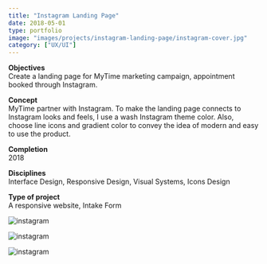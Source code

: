 ```yaml
---
title: "Instagram Landing Page"
date: 2018-05-01
type: portfolio
image: "images/projects/instagram-landing-page/instagram-cover.jpg"
category: ["UX/UI"]
---
```


<b>Objectives</b><br>
Create a landing page for MyTime marketing campaign, appointment booked through Instagram. 

<b>Concept</b><br>
MyTime partner with Instagram. To make the landing page connects to Instagram looks and feels, I use a wash Instagram theme color. Also, choose line icons and gradient color to convey the idea of modern and easy to use the product.

<b>Completion</b><br>
2018

<b>Disciplines</b><br>
Interface Design, Responsive Design, Visual Systems, Icons Design

<b>Type of project</b><br>
A responsive website, Intake Form

<img src="/images/projects/instagram-landing-page/instagram-cover.jpg" loading="lazy" alt="instagram"><br>

<img src="/images/projects/instagram-landing-page/instagram-1.jpg" loading="lazy" alt="instagram"><br>

<img src="/images/projects/instagram-landing-page/instagram-2.jpg" loading="lazy" alt="instagram"><br>

